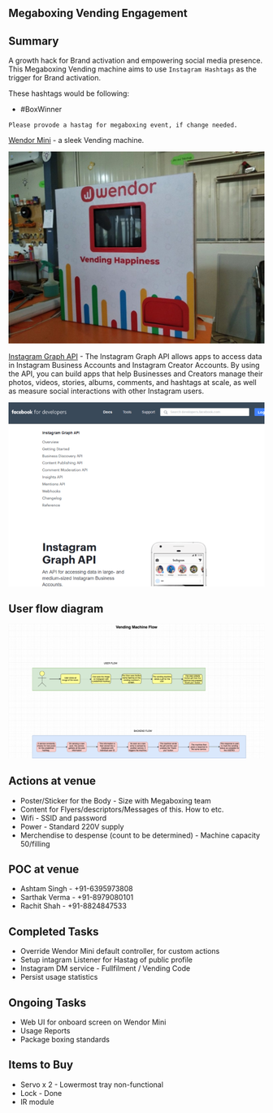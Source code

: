 ## Megaboxing Vending Engagement

## Summary
A growth hack for Brand activation and empowering social media presence.
This Megaboxing Vending machine aims to use `Instagram Hashtags` as the trigger for Brand activation.

These hashtags would be following:
 * #BoxWinner

```
Please provode a hastag for megaboxing event, if change needed.
```

[Wendor Mini](https://www.wendor.in/healthcare/) - a sleek Vending machine.

![Image](../images/wendor-mini-1.jpeg)

[Instagram Graph API](https://developers.facebook.com/docs/instagram-api/) - The Instagram Graph API allows apps to access data in Instagram Business Accounts and Instagram Creator Accounts. By using the API, you can build apps that help Businesses and Creators manage their photos, videos, stories, albums, comments, and hashtags at scale, as well as measure social interactions with other Instagram users.

![Image](../images/https_developers.facebook.com_docs_instagram-api_v2.11.png)

## User flow diagram
![flow diagram](../images/Vending_Boxing_Diagram.png)

## Actions at venue
* Poster/Sticker for the Body - Size with Megaboxing team
* Content for Flyers/descriptors/Messages of this. How to etc.
* Wifi - SSID and password
* Power - Standard 220V supply
* Merchendise to despense (count to be determined) - Machine capacity 50/filling

## POC at venue
* Ashtam Singh - +91-6395973808
* Sarthak Verma - +91-8979080101
* Rachit Shah - +91-8824847533

## Completed Tasks
* Override Wendor Mini default controller, for custom actions
* Setup intagram Listener for Hastag of public profile
* Instagram DM service - Fullfilment / Vending Code
* Persist usage statistics

## Ongoing Tasks
* Web UI for onboard screen on Wendor Mini
* Usage Reports
* Package boxing standards 

## Items to Buy
* Servo x 2 - Lowermost tray non-functional 
* Lock - Done
* IR module 

